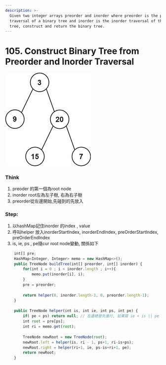 ```yaml
---
description: >-
  Given two integer arrays preorder and inorder where preorder is the preorder
  traversal of a binary tree and inorder is the inorder traversal of the same
  tree, construct and return the binary tree.
---
```


# 105. Construct Binary Tree from Preorder and Inorder Traversal

![Input: preorder = \[3,9,20,15,7\], inorder = \[9,3,15,20,7\] Output: \[3,9,20,null,null,15,7\]](../.gitbook/assets/image%20%2818%29.png)

### Think

1. preoder 的第一個為root node
2. inorder root左為左子樹, 右為右子樹
3. preorder從左邊開始,先碰到的先放入

### Step:

1. 以hashMap記住inorder 的index , value
2. 呼叫helper 放入inorderStartIndex,  inorderEndIndex, preOrderStartIndex, preOrderEndIndex
3. is, ie, ps , pe隨cur root node變動, 關係如下

```javascript
    int[] pre;
    HashMap<Integer, Integer> memo = new HashMap<>();
    public TreeNode buildTree(int[] preorder, int[] inorder) {
        for(int i = 0 ; i < inorder.length ; i++){
            memo.put(inorder[i], i);
        }
        pre = preorder;
        
        return helper(0, inorder.length-1, 0, preorder.length-1);
    }
    
    public TreeNode helper(int is, int ie, int ps, int pe) {
        if( pe < ps) return null; // 左邊總是先進行, 如果寫 ie < is || pe < ps 會在左邊觸底後就停止, 導致p 沒走完
        int root = pre[ps];
        int ri = memo.get(root);
        
        TreeNode newRoot = new TreeNode(root); 
        newRoot.left = helper(is, ri - 1, ps+1, ri-is+ps);
        newRoot.right = helper(ri+1, ie, ps-is+ri+1, pe);
        return newRoot;
    }
```


